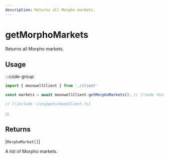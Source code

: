 ```yaml
---
description: Returns all Morpho markets.
---
```


# getMorphoMarkets

Returns all Morpho markets.

## Usage

:::code-group

```ts twoslash [example.ts]
import { moonwellClient } from './client'

const markets = await moonwellClient.getMorphoMarkets(); // [!code focus]
```

```ts twoslash [client.ts] filename="client.ts"
// [!include ~/snippets/moonClient.ts]
```

:::

## Returns

[`MorphoMarket[]`]<!-- /docs/glossary/types#morpho-market -->

A list of Morpho markets.

<!-- ## Parameters

### includeLiquidStakingRewards

- **Type:** `boolean`

Whether to include liquid staking rewards in the response.

```ts twoslash
// [!include ~/snippets/moonClient.ts]
// ---cut---
const markets = await moonwellClient.getMarkets({
  includeLiquidStakingRewards: true // [!code focus]
})
``` -->